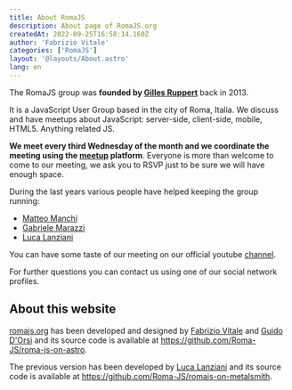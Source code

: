 ```yaml
---
title: About RomaJS
description: About page of RomaJS.org
createdAt: 2022-09-25T16:58:14.160Z
author: 'Fabrizio Vitale'
categories: ['RomaJS']
layout: '@layouts/About.astro'
lang: en
---
```


The RomaJS group was **founded by [Gilles Ruppert](https://twitter.com/gillesruppert)** back in 2013.

It is a JavaScript User Group based in the city of Roma, Italia.
We discuss and have meetups about JavaScript: server-side, client-side, mobile, HTML5. Anything related JS.

**We meet every third Wednesday of the month and we coordinate the meeting using the [meetup](http://www.meetup.com/RomaJS/) platform**.
Everyone is more than welcome to come to our meeting, we ask you to RSVP just to be sure we will have enough space.

During the last years various people have helped keeping the group running:

- [Matteo Manchi](https://twitter.com/matteomanchi)
- [Gabriele Marazzi](https://twitter.com/gabrielem/)
- [Luca Lanziani](https://twitter.com/lucalanziani)

You can have some taste of our meeting on our official youtube [channel](https://www.youtube.com/channel/UCFm8OPi5USbFybw9SaTLxeA).

For further questions you can contact us using one of our social network profiles.

## About this website

[romajs.org](https://romajs.org/) has been developed and designed by [Fabrizio Vitale](https://github.com/FaberVitale) and [Guido D'Orsi](https://github.com/gdorsi) and its source code is available at https://github.com/Roma-JS/roma-js-on-astro.

The previous version has been developed by [Luca Lanziani](https://github.com/LucaLanziani) and its source code is available at https://github.com/Roma-JS/romajs-on-metalsmith.
